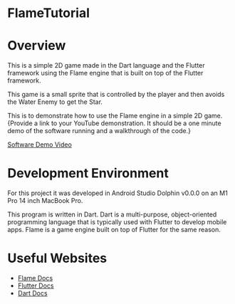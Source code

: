 # FlameTutorial

# Overview
This is a simple 2D game made in the Dart language and the Flutter framework using the Flame engine that is built on top of the Flutter framework.

This game is a small sprite that is controlled by the player and then avoids the Water Enemy to get the Star.

This is to demonstrate how to use the Flame engine in a simple 2D game.
{Provide a link to your YouTube demonstration.  It should be a one minute demo of the software running and a walkthrough of the code.}

[Software Demo Video](https://youtu.be/o1BYcJ4nqwA)

# Development Environment

For this project it was developed in Android Studio Dolphin v0.0.0 on an M1 Pro 14 inch MacBook Pro.

This program is written in Dart. Dart is a multi-purpose, object-oriented programming language that is typically used with Flutter to develop mobile apps. Flame is a game engine built on top of Flutter for the same reason.

# Useful Websites

* [Flame Docs](https://docs.flame-engine.org/1.5.0/)
* [Flutter Docs](https://docs.flutter.dev/)
* [Dart Docs](https://dart.dev/guides)
